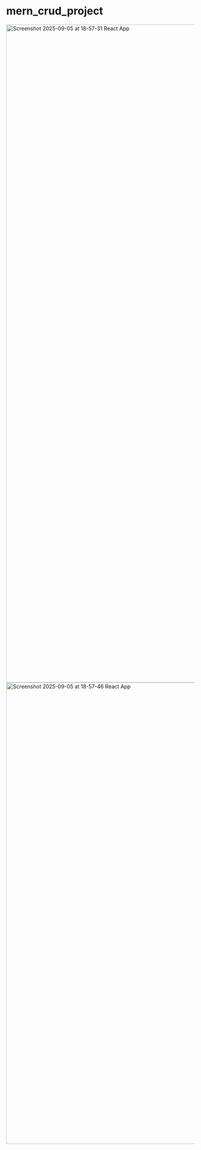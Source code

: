 # mern_crud_project

<img width="1920" height="1755" alt="Screenshot 2025-09-05 at 18-57-31 React App" src="https://github.com/user-attachments/assets/343d0b23-63af-4cea-8a95-fe7a04498a96" />
<img width="1920" height="1231" alt="Screenshot 2025-09-05 at 18-57-46 React App" src="https://github.com/user-attachments/assets/d932d18f-c12f-42db-9b5a-26154a918e7b" />
